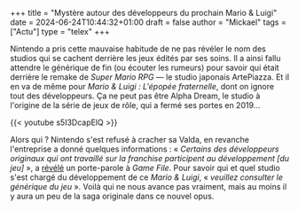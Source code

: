 +++
title = "Mystère autour des développeurs du prochain Mario & Luigi"
date = 2024-06-24T10:44:32+01:00
draft = false
author = "Mickael"
tags = ["Actu"]
type = "telex"
+++

Nintendo a pris cette mauvaise habitude de ne pas révéler le nom des studios qui se cachent derrière les jeux édités par ses soins. Il a ainsi fallu attendre le générique de fin (ou écouter les rumeurs) pour savoir qui était derrière le remake de *Super Mario RPG* — le studio japonais ArtePiazza. Et il en va de même pour *Mario & Luigi : L'épopée fraternelle*, dont on ignore tout des développeurs. Ça ne peut pas être Alpha Dream, le studio à l'origine de la série de jeux de rôle, qui a fermé ses portes en 2019…

{{< youtube s5I3DcapElQ >}} 

Alors qui ? Nintendo s'est refusé à cracher sa Valda, en revanche l'entreprise a donné quelques informations : « *Certains des développeurs originaux qui ont travaillé sur la franchise participent au développement [du jeu]* », a [révélé](https://www.videogameschronicle.com/news/nintendo-wont-reveal-mario-luigis-new-developer-but-says-original-staff-are-invovled/) un porte-parole à *Game File*. Pour savoir qui et quel studio s'est chargé du développement de ce *Mario & Luigi*, « *veuillez consulter le générique du jeu* ». Voilà qui ne nous avance pas vraiment, mais au moins il y aura un peu de la saga originale dans ce nouvel opus.